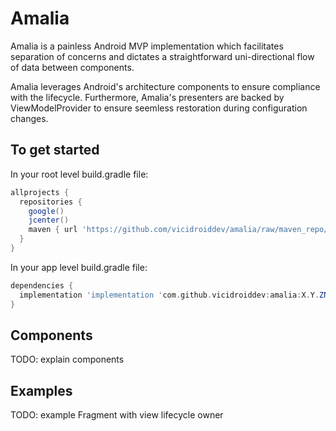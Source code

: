# Amalia

Amalia is a painless Android MVP implementation which facilitates separation of concerns and dictates a straightforward uni-directional flow of data between components.

Amalia leverages Android's architecture components to ensure compliance with the lifecycle. Furthermore, Amalia's presenters are backed by ViewModelProvider to ensure seemless restoration during configuration changes.

## To get started

In your root level build.gradle file:

```gradle
allprojects {
  repositories {
    google()
    jcenter()
    maven { url 'https://github.com/vicidroiddev/amalia/raw/maven_repo/NOT_YET_READY'}
  }
}
```

In your app level build.gradle file:

```gradle
dependencies {
  implementation 'implementation 'com.github.vicidroiddev:amalia:X.Y.ZNOT_YET_READY'
}
```

## Components

TODO: explain components

## Examples

TODO: example Fragment with view lifecycle owner
